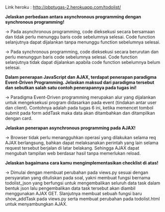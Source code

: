 Link heroku : http://pbptugas-2.herokuapp.com/todolist/


**Jelaskan perbedaan antara asynchronous programming dengan synchronous programming!**
    
→ Pada asynchronous programming, code dieksekusi secara bersamaan dan tidak perlu menunggu baris code sebelumnya selesai. Code function selanjutnya dapat dijalankan tanpa menunggu function sebelumnya selesai.
   
→ Pada synchronous programming, code dieksekusi secara berurutan dan perlu menunggun baris code sebelumnya selesai. Code function selanjutnya tidak dapat dijalankan apabila code function sebelumnya belum selesai.


**Dalam penerapan JavaScript dan AJAX, terdapat penerapan paradigma Event-Driven Programming. Jelaskan maksud dari paradigma tersebut dan sebutkan salah satu contoh penerapannya pada tugas ini!**

→ Paradigma Event-Driven programming merupakan alur yang dijalankan untuk  mengeksekusi program  didasarkan pada event (tindakan antar user dan client). Contohnya adalah pada tugas 6 ini, ketika memencet tombol submit pada form addTask maka data akan ditambahkan dan ditampilkan dengan card.


**Jelaskan penerapan asynchronous programming pada AJAX!**

→ Browser tidak perlu menangguhkan operasi yang dilakukan selama req AJAX berlangsung, bahkan dapat melaksanakan perintah yang lain selama request tersebut berjalan di latar belakang. Sehingga AJAX dapat mengubah tampilan web berdasar hasil tanpa memerlukan reload. 


**Jelaskan bagaimana cara kamu mengimplementasikan checklist di atas!**

→ Dimulai dengan membuat perubahan pada views.py sesuai dengan persyaratan yang dituliskan pada soal, yakni membuat fungsi bernama todolist_json yang berfungsi untuk mengembalikan seluruh data task dalam bentuk json lalu pengembalikan data task tersebut akan diambil menggunakan AJAX GET.
Slanjutnya membuat sebuah fungsi baru show_addTask pada views.py serta membuat perubahan pada todolist.html untuk menyambungkan AJAX.
